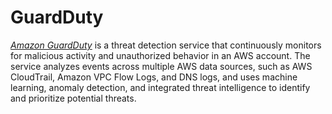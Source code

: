 # GuardDuty

_[Amazon GuardDuty](https://aws.amazon.com/guardduty/)_ is a threat detection service that continuously monitors for malicious
activity and unauthorized behavior in an AWS account. The service analyzes events across multiple AWS data sources, such as
AWS CloudTrail, Amazon VPC Flow Logs, and DNS logs, and uses machine learning, anomaly detection, and integrated threat
intelligence to identify and prioritize potential threats.






<!-- ##DOCS-SOURCER-START
{"sourcePlugin":"local-copier","hash":"9cb49659918b9b4e5dd2a2d286b0e06e"}
##DOCS-SOURCER-END -->
